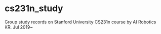 # cs231n_study
Group study records on Stanford University CS231n course by AI Robotics KR. Jul 2019~
